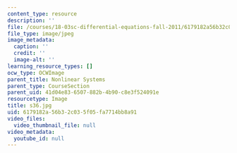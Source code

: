 ```yaml
---
content_type: resource
description: ''
file: /courses/18-03sc-differential-equations-fall-2011/6179182a56b32c035f05fa7714bb8a91_s36.jpg
file_type: image/jpeg
image_metadata:
  caption: ''
  credit: ''
  image-alt: ''
learning_resource_types: []
ocw_type: OCWImage
parent_title: Nonlinear Systems
parent_type: CourseSection
parent_uid: 41d04e83-6507-882b-4b90-c8e3f524091e
resourcetype: Image
title: s36.jpg
uid: 6179182a-56b3-2c03-5f05-fa7714bb8a91
video_files:
  video_thumbnail_file: null
video_metadata:
  youtube_id: null
---
```

